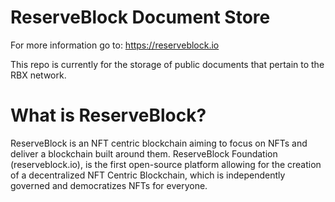 # ReserveBlock Document Store
For more information go to:
https://reserveblock.io

This repo is currently for the storage of public documents that pertain to the RBX network.

# What is ReserveBlock?
ReserveBlock is an NFT centric blockchain aiming to focus on NFTs and deliver a blockchain built around them. 
ReserveBlock Foundation (reserveblock.io), is the first open-source platform allowing for the creation of a decentralized NFT Centric Blockchain, which is independently governed and democratizes NFTs for everyone.
